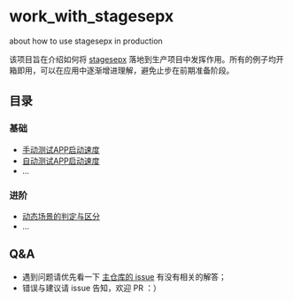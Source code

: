 # work_with_stagesepx

about how to use stagesepx in production

该项目旨在介绍如何将 [stagesepx](https://github.com/williamfzc/stagesepx) 落地到生产项目中发挥作用。所有的例子均开箱即用，可以在应用中逐渐增进理解，避免止步在前期准备阶段。

## 目录

### 基础

- [手动测试APP启动速度](./manual)
- [自动测试APP启动速度](./auto)
- ...

### 进阶

- [动态场景的判定与区分](./dynamic)
- ...

## Q&A

- 遇到问题请优先看一下 [主仓库的 issue](https://github.com/williamfzc/stagesepx/issues) 有没有相关的解答；
- 错误与建议请 issue 告知，欢迎 PR ：）
